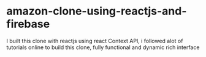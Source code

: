 # amazon-clone-using-reactjs-and-firebase
I built this clone with reactjs using react Context API, i followed alot of tutorials online to build this clone, fully functional and dynamic rich interface 
